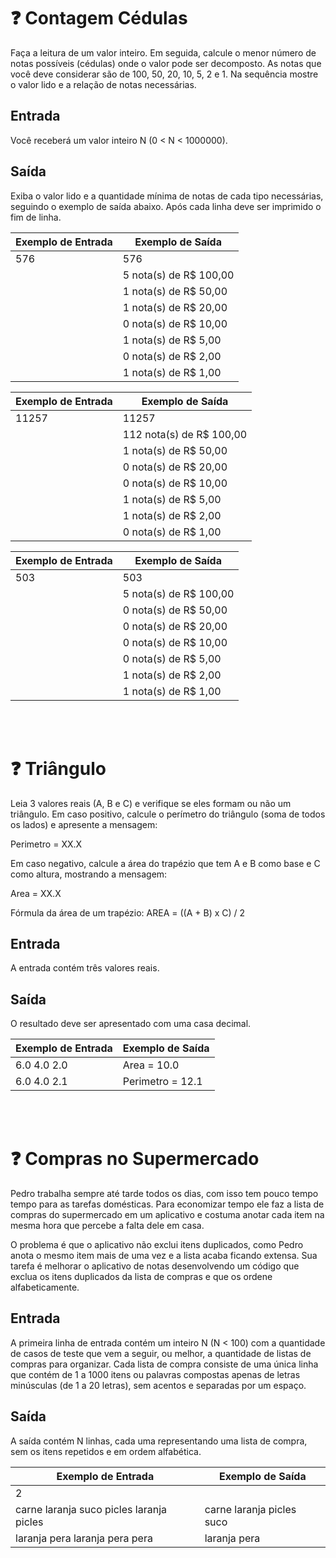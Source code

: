 # :question: Contagem Cédulas
Faça a leitura de um valor inteiro. Em seguida, calcule o menor número de notas possíveis (cédulas) onde o valor pode ser decomposto. As notas que você deve considerar são de 100, 50, 20, 10, 5, 2 e 1. Na sequência mostre o valor lido e a relação de notas necessárias.

## Entrada
Você receberá um valor inteiro N (0 < N < 1000000).

## Saída
Exiba o valor lido e a quantidade mínima de notas de cada tipo necessárias, seguindo o exemplo de saída abaixo. Após cada linha deve ser imprimido o fim de linha.

<table>
    <thead>
        <tr>
            <th>Exemplo de Entrada</th>
            <th>Exemplo de Saída</th>
        </tr>
    </thead>
    <tbody>
        <tr>
            <td>576</td>
            <td>576</td>
        </tr>
      <tr>
            <td></td>
            <td>5 nota(s) de R$ 100,00</td>
        </tr>
      <tr>
            <td></td>
            <td>1 nota(s) de R$ 50,00</td>
        </tr>
      <tr>
            <td></td>
            <td>1 nota(s) de R$ 20,00</td>
        </tr>
      <tr>
            <td></td>
            <td>0 nota(s) de R$ 10,00</td>
        </tr>
      <tr>
            <td></td>
            <td>1 nota(s) de R$ 5,00</td>
        </tr>
      <tr>
            <td></td>
            <td>0 nota(s) de R$ 2,00</td>
        </tr>
      <tr>
            <td></td>
            <td>1 nota(s) de R$ 1,00</td>
        </tr>
    </tbody>
</table>

<table>
    <thead>
        <tr>
            <th>Exemplo de Entrada</th>
            <th>Exemplo de Saída</th>
        </tr>
    </thead>
    <tbody>
        <tr>
            <td>11257</td>
            <td>11257</td>
        </tr>
      <tr>
            <td></td>
            <td>112 nota(s) de R$ 100,00</td>
        </tr>
      <tr>
            <td></td>
            <td>1 nota(s) de R$ 50,00</td>
        </tr>
      <tr>
            <td></td>
            <td>0 nota(s) de R$ 20,00</td>
        </tr>
      <tr>
            <td></td>
            <td>0 nota(s) de R$ 10,00</td>
        </tr>
      <tr>
            <td></td>
            <td>1 nota(s) de R$ 5,00</td>
        </tr>
      <tr>
            <td></td>
            <td>1 nota(s) de R$ 2,00</td>
        </tr>
      <tr>
            <td></td>
            <td>0 nota(s) de R$ 1,00</td>
        </tr>
    </tbody>
</table>

<table>
    <thead>
        <tr>
            <th>Exemplo de Entrada</th>
            <th>Exemplo de Saída</th>
        </tr>
    </thead>
    <tbody>
        <tr>
            <td>503</td>
            <td>503</td>
        </tr>
      <tr>
            <td></td>
            <td>5 nota(s) de R$ 100,00</td>
        </tr>
      <tr>
            <td></td>
            <td>0 nota(s) de R$ 50,00</td>
        </tr>
      <tr>
            <td></td>
            <td>0 nota(s) de R$ 20,00</td>
        </tr>
      <tr>
            <td></td>
            <td>0 nota(s) de R$ 10,00</td>
        </tr>
      <tr>
            <td></td>
            <td>0 nota(s) de R$ 5,00</td>
        </tr>
      <tr>
            <td></td>
            <td>1 nota(s) de R$ 2,00</td>
        </tr>
      <tr>
            <td></td>
            <td>1 nota(s) de R$ 1,00</td>
        </tr>
    </tbody>
</table>

<br><br>

# :question: Triângulo
Leia 3 valores reais (A, B e C) e verifique se eles formam ou não um triângulo. Em caso positivo, calcule o perímetro do triângulo (soma de todos os lados) e apresente a mensagem:

Perimetro = XX.X

Em caso negativo, calcule a área do trapézio que tem A e B como base e C como altura, mostrando a mensagem:

Area = XX.X

Fórmula da área de um trapézio: AREA = ((A + B) x C) / 2

## Entrada
A entrada contém três valores reais.

## Saída
O resultado deve ser apresentado com uma casa decimal.

<table>
    <thead>
        <tr>
            <th>Exemplo de Entrada</th>
            <th>Exemplo de Saída</th>
        </tr>
    </thead>
    <tbody>
        <tr>
            <td>6.0 4.0 2.0</td>
            <td>Area = 10.0</td>
        </tr>
      <tr>
            <td>6.0 4.0 2.1</td>
            <td>Perimetro = 12.1</td>
        </tr>
    </tbody>
</table>

<br><br>

# :question: Compras no Supermercado
Pedro trabalha sempre até tarde todos os dias, com isso tem pouco tempo tempo para as tarefas domésticas. Para economizar tempo ele faz a lista de compras do supermercado em um aplicativo e costuma anotar cada item na mesma hora que percebe a falta dele em casa.

O problema é que o aplicativo não exclui itens duplicados, como Pedro anota o mesmo item mais de uma vez e a lista acaba ficando extensa. Sua tarefa é melhorar o aplicativo de notas desenvolvendo um código que exclua os itens duplicados da lista de compras e que os ordene alfabeticamente.
## Entrada
A primeira linha de entrada contém um inteiro N (N < 100) com a quantidade de casos de teste que vem a seguir, ou melhor, a quantidade de listas de compras para organizar. Cada lista de compra consiste de uma única linha que contém de 1 a 1000 itens ou palavras compostas apenas de letras minúsculas (de 1 a 20 letras), sem acentos e separadas por um espaço.
## Saída
A saída contém N linhas, cada uma representando uma lista de compra, sem os itens repetidos e em ordem alfabética.

<table>
    <thead>
        <tr>
            <th>Exemplo de Entrada</th>
            <th>Exemplo de Saída</th>
        </tr>
    </thead>
    <tbody>
        <tr>
            <td>2</td>
            <td></td>
        </tr>
      <tr>
            <td>carne laranja suco picles laranja picles</td>
            <td>carne laranja picles suco</td>
        </tr>
      <tr>
            <td>laranja pera laranja pera pera</td>
            <td>laranja pera</td>
        </tr>
    </tbody>
</table>

<br><br>

